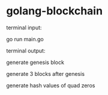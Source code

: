 # golang-blockchain
terminal input:

go run main.go


terminal output:

generate genesis block

generate 3 blocks after genesis

generate hash values of quad zeros
